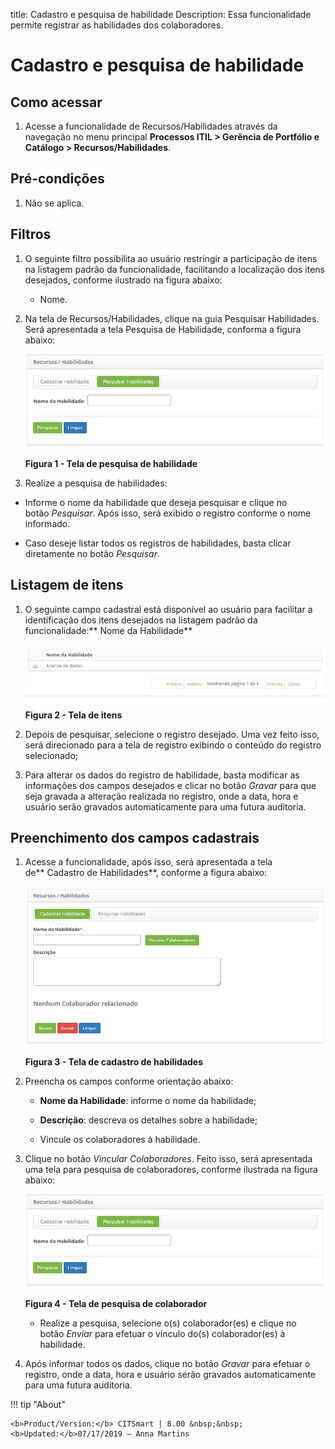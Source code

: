 title: Cadastro e pesquisa de habilidade
Description: Essa funcionalidade permite registrar as habilidades dos
colaboradores.

# Cadastro e pesquisa de habilidade


Como acessar
------------

1.  Acesse a funcionalidade de Recursos/Habilidades através da navegação no menu
    principal **Processos ITIL > Gerência de Portfólio e
    Catálogo > Recursos/Habilidades**.

Pré-condições
-------------

1.  Não se aplica.

Filtros
-------

1.  O seguinte filtro possibilita ao usuário restringir a participação de itens
    na listagem padrão da funcionalidade, facilitando a localização dos itens
    desejados, conforme ilustrado na figura abaixo:

    -   Nome.

1.  Na tela de Recursos/Habilidades, clique na guia
    Pesquisar Habilidades. Será apresentada a tela Pesquisa de Habilidade,
    conforma a figura abaixo:

    ![Criar](images/skill-1.png)

    **Figura 1 - Tela de pesquisa de habilidade**

1.  Realize a pesquisa de habilidades:

-   Informe o nome da habilidade que deseja pesquisar e clique no
    botão *Pesquisar*. Após isso, será exibido o registro conforme o nome
    informado.

-   Caso deseje listar todos os registros de habilidades, basta clicar
    diretamente no botão *Pesquisar*.

Listagem de itens
----------------

1.  O seguinte campo cadastral está disponível ao usuário para facilitar a
    identificação dos itens desejados na listagem padrão da
    funcionalidade:** Nome da Habilidade**

    ![Criar](images/skill-2.png)

    **Figura 2 - Tela de itens**

1.  Depois de pesquisar, selecione o registro desejado. Uma vez feito isso, será
    direcionado para a tela de registro exibindo o conteúdo do registro
    selecionado;

2.  Para alterar os dados do registro de habilidade, basta modificar as
    informações dos campos desejados e clicar no botão *Gravar* para que seja
    gravada a alteração realizada no registro, onde a data, hora e usuário serão
    gravados automaticamente para uma futura auditoria.

Preenchimento dos campos cadastrais
-----------------------------------

1.  Acesse a funcionalidade, após isso, será apresentada a tela de** Cadastro de
    Habilidades**, conforme a figura abaixo:

    ![Criar](images/skill-3.png)

    **Figura 3 - Tela de cadastro de habilidades**

1.  Preencha os campos conforme orientação abaixo:

    -   **Nome da Habilidade**: informe o nome da habilidade;

    -   **Descrição**: descreva os detalhes sobre a habilidade;

    -   Vincule os colaboradores à habilidade.

1.  Clique no botão *Vincular Colaboradores*. Feito isso, será apresentada uma
    tela para pesquisa de colaboradores, conforme ilustrada na figura abaixo:

    ![Criar](images/skill-1.png)

    **Figura 4 - Tela de pesquisa de colaborador**

    -   Realize a pesquisa, selecione o(s) colaborador(es) e clique no
    botão *Enviar* para efetuar o vínculo do(s) colaborador(es) à habilidade.

1.  Após informar todos os dados, clique no botão *Gravar* para efetuar o
    registro, onde a data, hora e usuário serão gravados automaticamente para
    uma futura auditoria.


!!! tip "About"

    <b>Product/Version:</b> CITSmart | 8.00 &nbsp;&nbsp;
    <b>Updated:</b>07/17/2019 – Anna Martins
